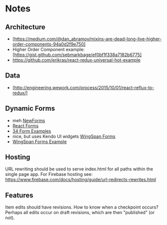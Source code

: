 # Notes

## Architecture 

 - [https://medium.com/@dan_abramov/mixins-are-dead-long-live-higher-order-components-94a0d2f9e750]
 - Higher Order Component example: [https://gist.github.com/sebmarkbage/ef0bf1f338a7182b6775]
 - https://github.com/erikras/react-redux-universal-hot-example

## Data

  - [http://engineering.wework.com/process/2015/10/01/react-reflux-to-redux/]

## Dynamic Forms

 - meh [NewForms](http://newforms.readthedocs.org/) 
 - [React Forms](http://prometheusresearch.github.io/react-forms/)
 - [34 Form Examples](http://react.rocks/tag/Form)
 - nice, but uses Kendo UI widgets [WingSpan Forms](https://github.com/wingspan/wingspan-forms)
 - [WingSpan Forms Example](http://www.dustingetz.com/2014/02/18/react-dynamic-forms.html)

## Hosting

URL rewriting should be used to serve index.html for all paths within the single page app. For Firebase hosting see:
https://www.firebase.com/docs/hosting/guide/url-redirects-rewrites.html


## Features

Item edits should have revisions. How to know when a checkpoint occurs? Perhaps all edits occur on draft revisions, which are then "published" (or not).